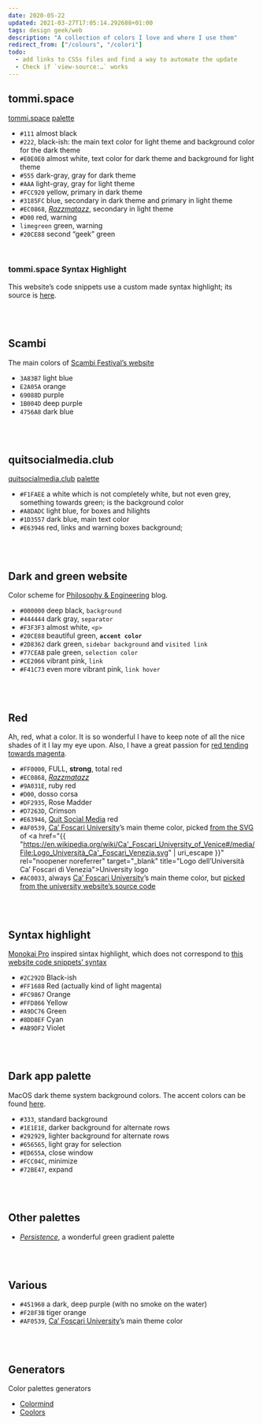 ```yaml
---
date: 2020-05-22
updated: 2021-03-27T17:05:14.292688+01:00
tags: design geek/web
description: "A collection of colors I love and where I use them"
redirect_from: ["/colours", "/colori"]
todo:
  - add links to CSSs files and find a way to automate the update
  - Check if `view-source:…` works
---
```

## tommi.space

[tommi.space](https://tommi.space "Tommi Space") [palette](https://github.com/xplosionmind/tommi.space/blob/main/_sass/_root.scss "tommi.space main colors in a CSS file")

- `#111` almost black
- `#222`, black-ish: the main text color for light theme and background color for the dark theme
- `#E0E0E0` almost white, text color for dark theme and background for light theme
- `#555` dark-gray, gray for dark theme
- `#AAA` light-gray, gray for light theme
- `#FCC920` yellow, primary in dark theme
- `#3185FC` blue, secondary in dark theme and primary in light theme
- `#EC0868`, [<cite>Razzmatazz</cite>](https://en.wikipedia.org/wiki/Razzmatazz_(song) "Razzmatazz on Wikipedia"), secondary in light theme
- `#D00` red, warning
- `limegreen` green, warning
- `#20CE88` second “geek” green

<br>

### tommi.space Syntax Highlight

This website’s code snippets use a custom made syntax highlight; its source is [here](https://github.com/xplosionmind/tommi.space/blob/main/_sass/_highlight.scss "tommi.space’s highlight.scss").

<br>
<br>

## Scambi

The main colors of [Scambi Festival’s website](https://scambi.org "Scambi")

- `3A83B7` light blue
- `E2A05A` orange
- `69088D` purple
- `1B004D` deep purple
- `4756A8` dark blue

<br>
<br>

## quitsocialmedia.club

[quitsocialmedia.club](https://quitsocialmedia.club "Quit Social Media") [palette](https://github.com/xplosionmind/quitsocialmedia.club/blob/8763e5636a9716bd947527459e6731ccefa42afc/style.scss#L12 "quitsocialmedia.club’s CSS")

- `#F1FAEE` a white which is not completely white, but not even grey, something towards green; is the background color
- `#A8DADC` light blue, for boxes and hilights
- `#1D3557` dark blue, main text color
- `#E63946` red, links and warning boxes background;

<br>
<br>

## Dark and green website

Color scheme for [Philosophy & Engineering](/filosofia "Philosophy section of the blog") blog.

- `#000000` deep black, `background`
- `#444444` dark gray, `separator`
- `#F3F3F3` almost white, `<p>`
- `#20CE88` beautiful green, **`accent color`**
- `#2D8362` dark green, `sidebar background` and `visited link`
- `#77CEAB` pale green, `selection color`
- `#CE2066` vibrant pink, `link`
- `#F41C73` even more vibrant pink, `link hover`

<br>
<br>

## Red

Ah, red, what a color. It is so wonderful I have to keep note of all the nice shades of it I lay my eye upon. Also, I have a great passion for <u>red tending towards magenta</u>.

- `#FF0000`, FULL, **strong**, total red
- `#EC0868`, [*Razzmatazz*](https://en.wikipedia.org/wiki/Razzmatazz_(song) "Razzmatazz on Wikipedia")
- `#9A031E`, ruby red
- `#D00`, dosso corsa
- `#DF2935`, Rose Madder
- `#D7263D`, Crimson
- `#E63946`, [Quit Social Media](#quitsocialmediaclub) red
- `#AF0539`, [Ca’ Foscari University](https://unive.it "Ca’Foscari University")’s main theme color, picked <a href="view-source:https://upload.wikimedia.org/wikipedia/commons/b/bc/Logo_Universit%C3%A0_Ca'_Foscari_Venezia.svg#line11" rel="noopener noreferrer" target="_blank" title="The line of the source code of the SVG of the logo of Ca’Foscari containing the HEX code of the color">from the SVG </a>of <a href="{{ "https://en.wikipedia.org/wiki/Ca'_Foscari_University_of_Venice#/media/File:Logo_Università_Ca'_Foscari_Venezia.svg" | uri_escape }}" rel="noopener noreferrer" target="_blank" title="Logo dell’Università Ca’ Foscari di Venezia">University logo</a>
- `#AC0033`, always [Ca’ Foscari University](https://unive.it "Ca’Foscari University")’s main theme color, but <a href="view-source:https://www.unive.it/#line32" rel="noopener noreferrer" target="_blank" title="Link to Ca’Foscari website source code">picked from the university website’s source code</a>

<br>
<br>

## Syntax highlight

[Monokai Pro](https://monokai.pro "Monokai Pro") inspired sintax highlight, which does not correspond to [this website code snippets’ syntax](#tommispace-syntax-highlight)

- `#2C292D` Black-ish
- `#FF1688` Red (actually kind of light magenta)
- `#FC9867` Orange
- `#FFD866` Yellow
- `#A9DC76` Green
- `#8DD8EF` Cyan
- `#AB9DF2` Violet

<br>
<br>

## Dark app palette

MacOS dark theme system background colors. The accent colors can be found [here](https://developer.apple.com/design/human-interface-guidelines/macos/visual-design/color/).

- `#333`, standard background
- `#1E1E1E`, darker background for alternate rows
- `#292929`, lighter background for alternate rows
- `#656565`, light gray for selection
- `#ED655A`, close window
- `#FCC04C`, minimize
- `#72BE47`, expand

<br>
<br>

## Other palettes

- [<cite>Persistence</cite>](https://www.color-hex.com/color-palette/89620 "Persistence color palette"), a wonderful green gradient palette

<br>
<br>

## Various

- `#451960` a dark, deep purple (with no smoke on the water)
- `#F28F3B` tiger orange
- `#AF0539`, [Ca’ Foscari University](https://unive.it "Ca’Foscari University")’s main theme color

<br>
<br>

## Generators

Color palettes generators

- [Colormind](http://colormind.io/ "Colormind")
- [Coolors](https://coolors.co/ "Coolors")